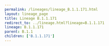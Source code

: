 ```yaml
---
permalink: /lineages/lineage_B.1.1.171.html
layout: lineage_page
title: Lineage B.1.1.171
redirect_to: ../lineage.html?lineage=B.1.1.171
lineage: B.1.1.171
parent: B.1.1
children: ['B.1.1.171']
---
```


